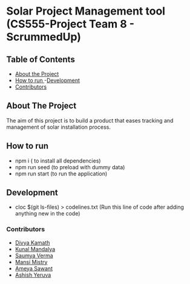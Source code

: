 # Solar Project Management tool (CS555-Project Team 8 - ScrummedUp)
<!-- TABLE OF CONTENTS -->

## Table of Contents

- [About the Project](#about-the-project)
- [How to run ](#how-to-run)
-[Development](#development)
- [Contributors](#contributors)

## About The Project
The aim of this project is to build a product that eases tracking and management of solar installation process. 

##  How to run
- npm i ( to install all dependencies)
- npm run seed (to preload with dummy data)
- npm run start (to run the application)

## Development
- cloc $(git ls-files) > codelines.txt (Run this line of code after adding anything new in the code)
### Contributors

- [Divya Kamath](https://github.com/divya21098)
- [Kunal Mandalya](https://github.com/kunal-05)
- [Saumya Verma](https://github.com/sverma236)
- [Mansi Mistry](https://github.com/MansiLad)
- [Ameya Sawant](https://github.com/Ameya172)
- [Ashish Yeruva](https://github.com/ashishreddy28)
 